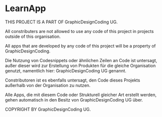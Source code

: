# LearnApp

THIS PROJECT IS A PART OF GraphicDesignCoding UG.

All constributers are not allowed to use any code of this project in projects outside of this organisation.

All apps that are developed by any code of this project will be a property of GraphicDesignCoding.



Die Nutzung von Codesnippets oder ähnlichen Zeilen an Code ist untersagt, außer dieser wird zur Erstellung von Produkten für die gleiche Organisation genutzt, namentlich hier: GraphicDesignCoding UG genannt.

Constributoren ist es ebenfalls untersagt, den Code dieses Projekts außerhalb von der Organisation zu nutzen.

Alle Apps, die mit diesem Code oder Strukturell gleicher Art erstellt werden, gehen automatisch in den Besitz von GraphicDesignCoding UG über.

COPYRIGHT BY GraphicDesignCoding UG.
